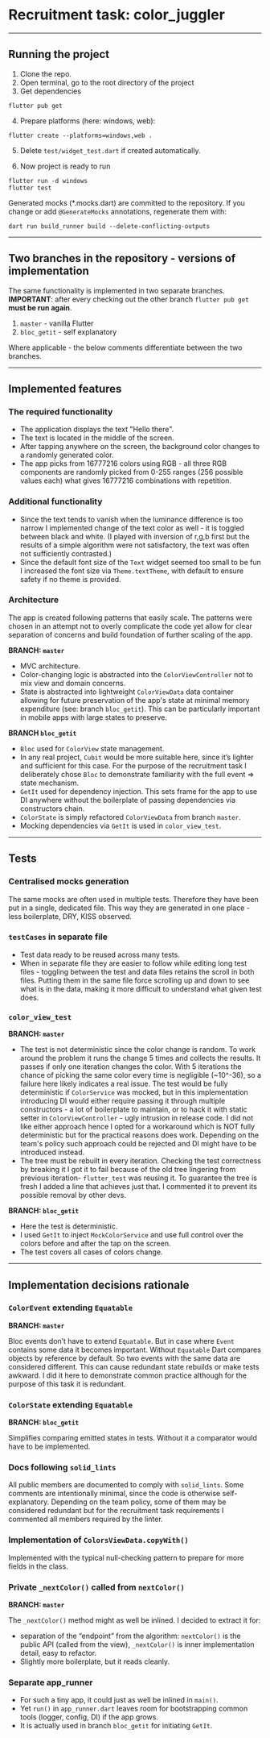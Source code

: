 # Recruitment task: color_juggler

---

## Running the project

1. Clone the repo.
2. Open terminal, go to the root directory of the project
3. Get dependencies

```
flutter pub get
```

4. Prepare platforms (here: windows, web):

```
flutter create --platforms=windows,web .
```

5. Delete `test/widget_test.dart` if created automatically.

6. Now project is ready to run

```
flutter run -d windows
flutter test
```

Generated mocks (*.mocks.dart) are committed to the repository. If you change or add
`@GenerateMocks` annotations, regenerate them with:

```
dart run build_runner build --delete-conflicting-outputs

```

---

## Two branches in the repository - versions of implementation

The same functionality is implemented in two separate branches.  
**IMPORTANT**: after every checking out the other branch `flutter pub get` **must be run
again**.

1. `master` - vanilla Flutter
2. `bloc_getit` - self explanatory

Where applicable - the below comments differentiate between the two branches.

---

## Implemented features

### The required functionality

- The application displays the text "Hello there".
- The text is located in the middle of the screen.
- After tapping anywhere on the screen, the background color changes to a randomly generated color.
- The app picks from 16777216 colors using RGB - all three RGB components are randomly picked from
  0-255 ranges (256 possible values each) what gives 16777216 combinations with repetition.

### Additional functionality

- Since the text tends to vanish when the luminance difference is too narrow I implemented change of
  the text color as well - it is toggled between black and white. (I played with inversion of r,g,b
  first but the results of a simple algorithm were not satisfactory, the text was often not
  sufficiently contrasted.)
- Since the default font size of the `Text` widget seemed too small to be fun I increased the font
  size via `Theme.textTheme`, with default to ensure safety if no theme is provided.

### Architecture

The app is created following patterns that easily scale. The patterns were chosen in an attempt not
to overly complicate the code yet allow for clear separation of concerns and build foundation of
further scaling of the app.

**BRANCH: `master`**

- MVC architecture.
- Color-changing logic is abstracted into the `ColorViewController` not to mix view and domain
  concerns.
- State is abstracted into lightweight `ColorViewData` data container allowing for future
  preservation of the app's state at minimal memory expenditure (see: branch `bloc_getit`). This can
  be particularly important in mobile apps with large states to preserve.

**BRANCH `bloc_getit`**

- `Bloc` used for `ColorView` state management.
- In any real project, `Cubit` would be more suitable here, since it’s lighter and sufficient for
  this case. For the purpose of the recruitment task I deliberately chose `Bloc` to demonstrate
  familiarity with the full event => state mechanism.
- `GetIt` used for dependency injection. This sets frame for the app to use DI anywhere without the
  boilerplate of passing dependencies via constructors chain.
- `ColorState` is simply refactored `ColorViewData` from branch `master`.
- Mocking dependencies via `GetIt` is used in `color_view_test`.

---

## Tests

### Centralised mocks generation

The same mocks are often used in multiple tests. Therefore they have been put in a single, dedicated
file. This way they are generated in one place - less boilerplate, DRY, KISS observed.

### `testCases` in separate file

- Test data ready to be reused across many tests.
- When in separate file they are easier to follow while editing long test files - toggling between
  the test and data files retains the scroll in both files. Putting them in the same file force
  scrolling up and down to see what is in the data, making it more difficult to understand what
  given test does.

### `color_view_test`

**BRANCH: `master`**

- The test is not deterministic since the color change is random. To work around the problem it runs
  the change 5 times and collects the results. It passes if only one iteration changes the color.
  With 5 iterations the chance of picking the same color every time is negligible (~10^-36), so a
  failure here likely indicates a real issue. The test would be fully deterministic if
  `ColorService` was mocked, but in this implementation introducing DI would either require passing
  it through multiple constructors - a lot of boilerplate to maintain, or to hack it with static
  setter in `ColorViewController` - ugly intrusion in release code. I did not like either
  approach hence I opted for a workaround which is NOT fully deterministic but for the practical
  reasons does work. Depending on the team's policy such approach could be rejected and DI might
  have to be introduced instead.
- The tree must be rebuilt in every iteration. Checking the test correctness by breaking it I got it
  to fail because of the old tree lingering from previous iteration- `flutter_test` was reusing it.
  To
  guarantee the tree is fresh I added a line that achieves just that. I commented it to prevent
  its possible removal by other devs.

**BRANCH: `bloc_getit`**

- Here the test is deterministic.
- I used `GetIt` to inject `MockColorService` and use full control over the colors before and after
  the tap on the screen.
- The test covers all cases of colors change.

---

## Implementation decisions rationale

### `ColorEvent` extending `Equatable`

**BRANCH: `master`**

Bloc events don’t have to extend `Equatable`. But in case where `Event` contains some data it
becomes important. Without `Equatable` Dart compares objects by reference by default. So two events
with the same data are considered different. This can cause redundant state rebuilds or make tests
awkward. I did it here to demonstrate common practice although for the purpose of this task it is
redundant.

### `ColorState` extending  `Equatable`

**BRANCH: `bloc_getit`**

Simplifies comparing emitted states in tests. Without it a comparator would have to be implemented.

### Docs following `solid_lints`

All public members are documented to comply with `solid_lints`. Some comments are intentionally
minimal, since the code is otherwise self-explanatory. Depending on the team policy, some of them
may be considered redundant but for the recruitment task requirements I commented all members
required by the linter.

### Implementation of `ColorsViewData.copyWith()`

Implemented with the typical null-checking pattern to prepare for more fields in the class.

### Private `_nextColor()` called from `nextColor()`

**BRANCH: `master`**

The `_nextColor()` method might as well be inlined. I decided to extract it for:

- separation of the “endpoint” from the algorithm: `nextColor()` is the public API (called from the
  view),  `_nextColor()` is inner implementation detail, easy to refactor.
- Slightly more boilerplate, but it reads cleanly.

### Separate app_runner

- For such a tiny app, it could just as well be inlined in `main()`.
- Yet `run()` in `app_runner.dart` leaves room for bootstrapping common tools (logger, config, DI)
  if the app grows.
- It is actually used in branch `bloc_getit` for initiating `GetIt`.
